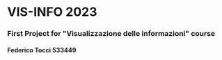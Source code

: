 # VIS-INFO 2023
 ### First Project for "Visualizzazione delle informazioni" course
 #### Federico Tocci 533449
